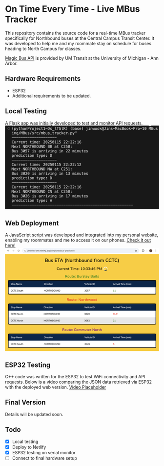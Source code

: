 # On Time Every Time - Live MBus Tracker

This repository contains the source code for a real-time MBus tracker specifically for Northbound buses at the Central Campus Transit Center. It was developed to help me and my roommate stay on schedule for buses heading to North Campus for classes.

[Magic Bus API](https://mbus.ltp.umich.edu/home) is provided by UM Transit at the University of Michigan - Ann Arbor.

## Hardware Requirements
- ESP32
- Additional requirements to be updated.

## Local Testing
A Flask app was initially developed to test and monitor API requests.
![Testing Image](/assets/images/testing.png)

## Web Deployment
A JavaScript script was developed and integrated into my personal website, enabling my roommates and me to access it on our phones. [Check it out here!](https://jinwook-shin.netlify.app/templates/bus-prediction)
![Web Image](/assets/images/web.png)

## ESP32 Testing
C++ code was written for the ESP32 to test WiFi connectivity and API requests. Below is a video comparing the JSON data retrieved via ESP32 with the deployed web version.
[Video Placeholder](https://youtu.be/zxtD61-A_Fs)

## Final Version
Details will be updated soon.

## Todo

- [x] Local testing
- [x] Deploy to Netlify
- [x] ESP32 testing on serial monitor
- [ ] Connect to final hardware setup
